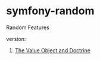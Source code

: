 # symfony-random
Random Features

version:

1. [The Value Object and Doctrine](https://github.com/habibun/symfony-random/tree/1.0.1)